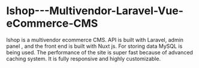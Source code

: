 # Ishop---Multivendor-Laravel-Vue-eCommerce-CMS
Ishop is a multivendor ecommerce CMS. API is built with Laravel, admin panel , and the front end is built with Nuxt js. For storing data MySQL is being used. The performance of the site is super fast because of advanced caching system. It is fully responsive and highly customizable.
